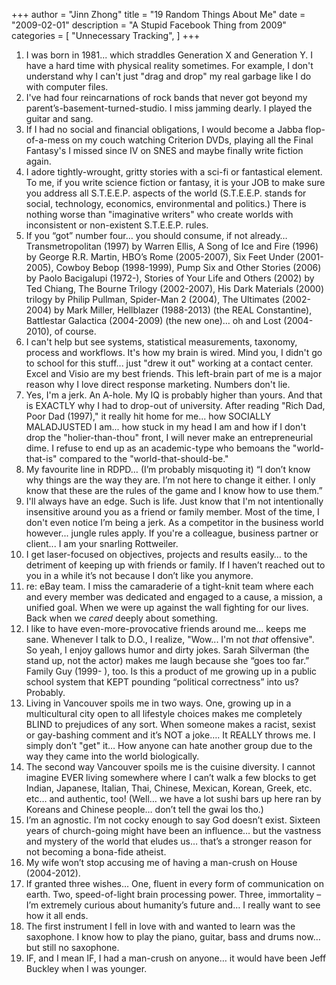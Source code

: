 +++
author = "Jinn Zhong"
title = "19 Random Things About Me"
date = "2009-02-01"
description = "A Stupid Facebook Thing from 2009"
categories = [
    "Unnecessary Tracking",
]
+++
1. I was born in 1981... which straddles Generation X and Generation Y. I have a hard time with physical reality sometimes. For example, I don't understand why I can't just "drag and drop" my real garbage like I do with computer files.
2. I've had four reincarnations of rock bands that never got beyond my parent’s-basement-turned-studio. I miss jamming dearly. I played the guitar and sang.
3. If I had no social and financial obligations, I would become a Jabba flop-of-a-mess on my couch watching Criterion DVDs, playing all the Final Fantasy's I missed since IV on SNES and maybe finally write fiction again.
4. I adore tightly-wrought, gritty stories with a sci-fi or fantastical element. To me, if you write science fiction or fantasy, it is your JOB to make sure you address all S.T.E.E.P. aspects of the world (S.T.E.E.P. stands for social, technology, economics, environmental and politics.) There is nothing worse than "imaginative writers" who create worlds with inconsistent or non-existent S.T.E.E.P. rules.
5. If you “got” number four… you should consume, if not already… Transmetropolitan (1997) by Warren Ellis, A Song of Ice and Fire (1996) by George R.R. Martin, HBO’s Rome (2005-2007), Six Feet Under (2001-2005), Cowboy Bebop (1998-1999), Pump Six and Other Stories (2006) by Paolo Bacigalupi (1972-), Stories of Your Life and Others (2002) by Ted Chiang, The Bourne Trilogy (2002-2007), His Dark Materials (2000) trilogy by Philip Pullman, Spider-Man 2 (2004), The Ultimates (2002-2004) by Mark Miller, Hellblazer (1988-2013) (the REAL Constantine), Battlestar Galactica (2004-2009) (the new one)… oh and Lost (2004-2010), of course.
6. I can't help but see systems, statistical measurements, taxonomy, process and workflows. It's how my brain is wired. Mind you, I didn't go to school for this stuff... just "drew it out" working at a contact center. Excel and Visio are my best friends. This left-brain part of me is a major reason why I love direct response marketing. Numbers don't lie.
7. Yes, I'm a jerk. An A-hole. My IQ is probably higher than yours. And that is EXACTLY why I had to drop-out of university. After reading "Rich Dad, Poor Dad (1997)," it really hit home for me... how SOCIALLY MALADJUSTED I am... how stuck in my head I am and how if I don't drop the "holier-than-thou" front, I will never make an entrepreneurial dime. I refuse to end up as an academic-type who bemoans the "world-that-is" compared to the "world-that-should-be."
8. My favourite line in RDPD… (I’m probably misquoting it) “I don’t know why things are the way they are. I’m not here to change it either. I only know that these are the rules of the game and I know how to use them.”
9. I'll always have an edge. Such is life. Just know that I'm not intentionally insensitive around you as a friend or family member. Most of the time, I don't even notice I’m being a jerk. As a competitor in the business world however... jungle rules apply. If you're a colleague, business partner or client... I am your snarling Rottweiler.
10. I get laser-focused on objectives, projects and results easily… to the detriment of keeping up with friends or family. If I haven’t reached out to you in a while it’s not because I don’t like you anymore.
11. re: eBay team. I miss the camaraderie of a tight-knit team where each and every member was dedicated and engaged to a cause, a mission, a unified goal. When we were up against the wall fighting for our lives. Back when we *cared* deeply about something.
12. I like to have even-more-provocative friends around me... keeps me sane. Whenever I talk to D.O., I realize, "Wow... I'm not *that* offensive". So yeah, I enjoy gallows humor and dirty jokes. Sarah Silverman (the stand up, not the actor) makes me laugh because she “goes too far.” Family Guy (1999- ), too. Is this a product of me growing up in a public school system that KEPT pounding “political correctness” into us? Probably.
13. Living in Vancouver spoils me in two ways. One, growing up in a multicultural city open to all lifestyle choices makes me completely BLIND to prejudices of any sort. When someone makes a racist, sexist or gay-bashing comment and it’s NOT a joke…. It REALLY throws me. I simply don’t "get" it… How anyone can hate another group due to the way they came into the world biologically.
14. The second way Vancouver spoils me is the cuisine diversity. I cannot imagine EVER living somewhere where I can’t walk a few blocks to get Indian, Japanese, Italian, Thai, Chinese, Mexican, Korean, Greek, etc. etc… and authentic, too! (Well… we have a lot sushi bars up here ran by Koreans and Chinese people… don’t tell the gwai los tho.)
15. I’m an agnostic. I’m not cocky enough to say God doesn’t exist. Sixteen years of church-going might have been an influence… but the vastness and mystery of the world that eludes us… that’s a stronger reason for not becoming a bona-fide atheist.
16. My wife won’t stop accusing me of having a man-crush on House (2004-2012).
17. If granted three wishes… One, fluent in every form of communication on earth. Two, speed-of-light brain processing power. Three, immortality – I’m extremely curious about humanity’s future and… I really want to see how it all ends.
18. The first instrument I fell in love with and wanted to learn was the saxophone. I know how to play the piano, guitar, bass and drums now… but still no saxophone.
19. IF, and I mean IF, I had a man-crush on anyone… it would have been Jeff Buckley when I was younger.



